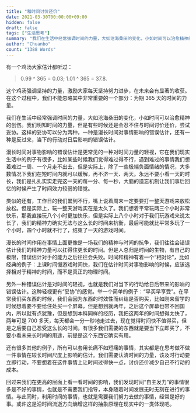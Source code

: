 ```yaml
---
title: "和时间讨价还价"
date: 2021-03-30T00:00:00+09:00
hidden: false
draft: false
tags: ["生活思考"]
summary: "我们在生活中经常强调时间的力量，大如沧海桑田的变化，小如时间可以治愈精神的创伤。我们明知时间的力量，但是有些时候还是会忍不住与时间讨价还价，尝试妥协。这些妥协又会给我们带来不同的麻烦。"
author: "Chuanbo"
count: "1388 Words"
---
```


有一个鸡汤大家估计都听过：

> 0.99 ^ 365 = 0.03; 1.01 ^ 365 = 37.8. 

这个鸡汤强调坚持的力量，激励大家每天坚持努力进步，在未来会有显著的收获。在这个过程中，我们不能忽略其中非常重要的一个部分：为期 365 天的时间的力量。

我们在生活中经常强调时间的力量，大如沧海桑田的变化，小如时间可以治愈精神的创伤。我们明知时间的力量，但是有些时候还是会忍不住与时间讨价还价，尝试妥协。这样的妥协可以分为两种，一种是漫长时间对事情影响的错误估计，还有一种是反过来，当下的行动对日后影响的错误估计。

漫长时间对事物影响的错误估计是更常见的一种对时间力量的轻视，它在我们现实生活中的例子有很多，比如某些时候我们觉得难过得不行，遇到难过的事情我们想着难过一周、一个月走不出去，但是实际上，除了一些极端负面情绪的情况，大多数情况下我们在短时间内就可以缓解，再不济一天、两天。永远不要小看一天的时长，我们是扎扎实实走完这一天的每一分、每一秒，大脑的遗忘机制让我们事后回忆的时候产生了时间效力较弱的错觉。

类似的还有，工作日的我们累到不行，嘴上说着周末一定要要打一整天游戏来放松放松。但是实际上，玩一整天游戏实在是太久了。我们想着平常玩两三个小时非常快乐，那我直接玩八个小时更加快乐，但是实际上八个小时对于我们玩游戏来说太长了，我们的精神力确实无法与这么长的时间来抗衡，最后可能就比平常多玩了一个小时，四个小时就不行了，结束了一天的游戏时间。

漫长的时间作用在事情上面更像是一场我们的精神与时间的抗争，我们往往会错误估计我们的精神力量可以扛得住更长的时间。但是人总归是时间的生物，有自己的极限，错误估计对手的能力之后往往会失败。时间和精神有着一个“相对论”，比如经典的例子：上课时间慢游戏时间快，我们在估计时间对事物影响的时候，应该选择相对于精神的时间，而不是真正的物理时间。

另外一种错误估计是对时间的轻视，也就是我们对当下的行动给日后带来的影响的错误估计。这种轻视更有“妥协”的感觉。举一个简单的例子：“早买早享受”。在平常我们买东西的时候，我们会因为东西的时效性而纠结是否购买，比如刚来留学的时候想着要不要给住处买一个屏幕，但是想到就两年，之后这个屏幕也带不回国内，所以就有点犹豫，但是想到本科同样的经历，我把这两年的时间想得太快了，两年可是 700 多天，每天都会一分一秒地走过去，现在觉得时间快不值得买，但是之后要自己忍受这么长的时间。有很多我们需要的东西就是要当下立即买了，不要小看未来长时间的用途，前提是这个东西它确实有用。

还有很多其他的例子，所有可以套用长痛不如短痛的事情，其实都是在思考做不做一件事情在较长时间尺度上影响的估计。我们需要认清时间的力量，该及时行动要立即行动，不要想着在这件事情上让时间过得快一点，讨价还价减少自己不行动的成本。

回过来我们在更高的层面上看一看时间的影响，我们发现时间“自主发力”的事情很多是不好的事情，也就是不需要我们指导，本身随着时间发展无时无刻在进行的事情。与此同时，利用时间的事情，也就是需要我们努力去做的事情，经常是好的事。或许这是沿时间流逝方向熵增这样的抽象原理在现实中的一类体现吧。
